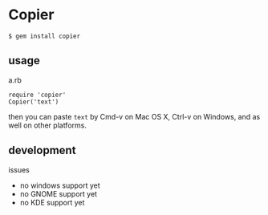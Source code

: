 # Copier

    $ gem install copier

## usage

a.rb

    require 'copier'
    Copier('text')

then you can paste `text` by Cmd-v on Mac OS X, Ctrl-v on Windows, and as well on other platforms.

## development

issues

* no windows support yet
* no GNOME support yet
* no KDE support yet
